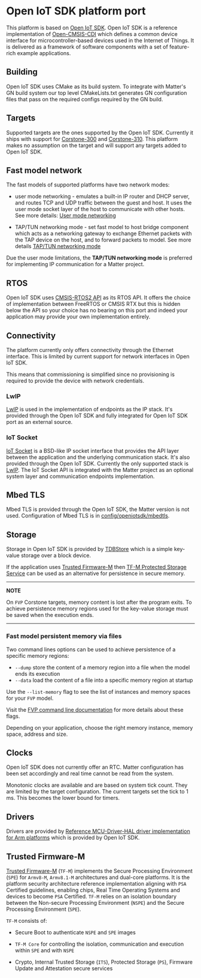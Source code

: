 # Open IoT SDK platform port

This platform is based on
[Open IoT SDK](https://gitlab.arm.com/iot/open-iot-sdk). Open IoT SDK is a
reference implementation of [Open-CMSIS-CDI](https://www.open-cmsis-cdi.org/)
which defines a common device interface for microcontroller-based devices used
in the Internet of Things. It is delivered as a framework of software components
with a set of feature-rich example applications.

## Building

Open IoT SDK uses CMake as its build system. To integrate with Matter's GN build
system our top level CMakeLists.txt generates GN configuration files that pass
on the required configs required by the GN build.

## Targets

Supported targets are the ones supported by the Open IoT SDK. Currently it ships
with support for
[Corstone-300](https://developer.arm.com/Processors/Corstone-300) and
[Corstone-310](https://developer.arm.com/Processors/Corstone-310). This platform
makes no assumption on the target and will support any targets added to Open IoT
SDK.

## Fast model network

The fast models of supported platforms have two network modes:

-   user mode networking - emulates a built-in IP router and DHCP server, and
    routes TCP and UDP traffic between the guest and host. It uses the user mode
    socket layer of the host to communicate with other hosts. See more details:
    [User mode networking](https://developer.arm.com/documentation/100964/1116/Introduction-to-the-Fast-Models-Reference-Manual/User-mode-networking)

-   TAP/TUN networking mode - set fast model to host bridge component which acts
    as a networking gateway to exchange Ethernet packets with the TAP device on
    the host, and to forward packets to model. See more details
    [TAP/TUN networking mode](https://developer.arm.com/documentation/100964/1116/Introduction-to-the-Fast-Models-Reference-Manual/TAP-TUN-networking)

Due the user mode limitations, the **TAP/TUN networking mode** is preferred for
implementing IP communication for a Matter project.

## RTOS

Open IoT SDK uses
[CMSIS-RTOS2 API](https://www.keil.com/pack/doc/cmsis/RTOS2/html/group__CMSIS__RTOS.html)
as its RTOS API. It offers the choice of implementation between FreeRTOS or
CMSIS RTX but this is hidden below the API so your choice has no bearing on this
port and indeed your application may provide your own implementation entirely.

## Connectivity

The platform currently only offers connectivity through the Ethernet interface.
This is limited by current support for network interfaces in Open IoT SDK.

This means that commissioning is simplified since no provisioning is required to
provide the device with network credentials.

### LwIP

[LwIP](https://savannah.nongnu.org/projects/lwip/) is used in the implementation
of endpoints as the IP stack. It's provided through the Open IoT SDK and fully
integrated for Open IoT SDK port as an external source.

### IoT Socket

[IoT Socket](https://mdk-packs.github.io/IoT_Socket/html/index.html) is a
BSD-like IP socket interface that provides the API layer between the application
and the underlying communication stack. It's also provided through the Open IoT
SDK. Currently the only supported stack is [LwIP](#lwip). The IoT Socket API is
integrated with the Matter project as an optional system layer and communication
endpoints implementation.

## Mbed TLS

Mbed TLS is provided through the Open IoT SDK, the Matter version is not used.
Configuration of Mbed TLS is in
[config/openiotsdk/mbedtls](../../config/openiotsdk/mbedtls).

## Storage

Storage in Open IoT SDK is provided by
[TDBStore](https://gitlab.arm.com/iot/open-iot-sdk/storage) which is a simple
key-value storage over a block device.

If the application uses
[Trusted Firmware-M](https://tf-m-user-guide.trustedfirmware.org) then
[TF-M Protected Storage Service](https://tf-m-user-guide.trustedfirmware.org/integration_guide/services/tfm_ps_integration_guide.html)
can be used as an alternative for persistence in secure memory.

---

**NOTE**

On `FVP` Corstone targets, memory content is lost after the program exits. To
achieve persistence memory regions used for the key-value storage must be saved
when the execution ends.

---

### Fast model persistent memory via files

Two command lines options can be used to achieve persistence of a specific
memory regions:

-   `--dump` store the content of a memory region into a file when the model
    ends its execution
-   `--data` load the content of a file into a specific memory region at startup

Use the `--list-memory` flag to see the list of instances and memory spaces for
your `FVP` model.

Visit the
[FVP command line documentation](https://developer.arm.com/documentation/100966/1116/Getting-Started-with-Fixed-Virtual-Platforms/FVP-command-line-options)
for more details about these flags.

Depending on your application, choose the right memory instance, memory space,
address and size.

## Clocks

Open IoT SDK does not currently offer an RTC. Matter configuration has been set
accordingly and real time cannot be read from the system.

Monotonic clocks are available and are based on system tick count. They are
limited by the target configuration. The current targets set the tick to 1 ms.
This becomes the lower bound for timers.

## Drivers

Drivers are provided by
[Reference MCU-Driver-HAL driver implementation for Arm platforms](https://gitlab.arm.com/iot/open-iot-sdk/mcu-driver-hal/mcu-driver-reference-platforms-for-arm)
which is provided by Open IoT SDK.

## Trusted Firmware-M

[Trusted Firmware-M](https://tf-m-user-guide.trustedfirmware.org) (`TF-M`)
implements the Secure Processing Environment (`SPE`) for `Armv8-M`, `Armv8.1-M`
architectures and dual-core platforms. It is the platform security architecture
reference implementation aligning with `PSA` Certified guidelines, enabling
chips, Real Time Operating Systems and devices to become `PSA` Certified. `TF-M`
relies on an isolation boundary between the Non-secure Processing Environment
(`NSPE`) and the Secure Processing Environment (`SPE`).

`TF-M` consists of:

-   Secure Boot to authenticate `NSPE` and `SPE` images

-   `TF-M Core` for controlling the isolation, communication and execution
    within `SPE` and with `NSPE`

-   Crypto, Internal Trusted Storage (`ITS`), Protected Storage (`PS`), Firmware
    Update and Attestation secure services
